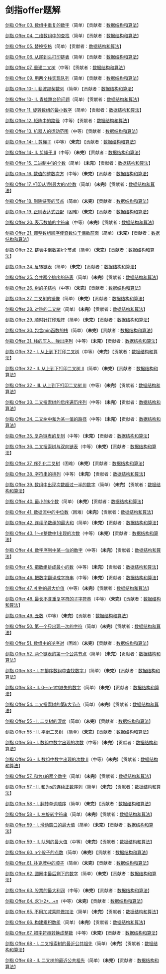 # 剑指offer题解

[剑指 Offer 03. 数组中重复的数字](<https://github.com/sdwwld/leetCode/blob/master/src/main/java/com/wld/java/offer/剑指Offer03.md>)（简单）【贡献者：[数据结构和算法](https://leetcode-cn.com/u/sdwwld)】

[剑指 Offer 04. 二维数组中的查找](<https://github.com/sdwwld/leetCode/blob/master/src/main/java/com/wld/java/offer/剑指Offer04.md>)（简单）【贡献者：[数据结构和算法](https://leetcode-cn.com/u/sdwwld)】

[剑指 Offer 05. 替换空格](<https://github.com/sdwwld/leetCode/blob/master/src/main/java/com/wld/java/offer/剑指Offer05.md>)（简单）【贡献者：[数据结构和算法](https://leetcode-cn.com/u/sdwwld)】

[剑指 Offer 06. 从尾到头打印链表](<https://github.com/sdwwld/leetCode/blob/master/src/main/java/com/wld/java/offer/剑指Offer06.md>)（简单）【贡献者：[数据结构和算法](https://leetcode-cn.com/u/sdwwld)】

[剑指 Offer 07. 重建二叉树](<https://github.com/sdwwld/leetCode/blob/master/src/main/java/com/wld/java/offer/剑指Offer07.md>)（中等）【贡献者：[数据结构和算法](https://leetcode-cn.com/u/sdwwld)】

[剑指 Offer 09. 用两个栈实现队列](<https://github.com/sdwwld/leetCode/blob/master/src/main/java/com/wld/java/offer/剑指Offer09.md>)（简单）【贡献者：[数据结构和算法](https://leetcode-cn.com/u/sdwwld)】

[剑指 Offer 10- I. 斐波那契数列](<https://github.com/sdwwld/leetCode/blob/master/src/main/java/com/wld/java/offer/剑指Offer10-I.md>)（简单）【贡献者：[数据结构和算法](https://leetcode-cn.com/u/sdwwld)】

[剑指 Offer 10- II. 青蛙跳台阶问题](<https://github.com/sdwwld/leetCode/blob/master/src/main/java/com/wld/java/offer/剑指Offer10-II.md>)（简单）【贡献者：[数据结构和算法](https://leetcode-cn.com/u/sdwwld)】

[剑指 Offer 11. 旋转数组的最小数字](<https://github.com/sdwwld/leetCode/blob/master/src/main/java/com/wld/java/offer/剑指Offer11.md>)（简单）【贡献者：[数据结构和算法](https://leetcode-cn.com/u/sdwwld)】

[剑指 Offer 12. 矩阵中的路径](<https://github.com/sdwwld/leetCode/blob/master/src/main/java/com/wld/java/offer/剑指Offer12.md>)（中等）【贡献者：[数据结构和算法](https://leetcode-cn.com/u/sdwwld)】

[剑指 Offer 13. 机器人的运动范围](<https://github.com/sdwwld/leetCode/blob/master/src/main/java/com/wld/java/offer/剑指Offer13.md>)（中等）【贡献者：[数据结构和算法](https://leetcode-cn.com/u/sdwwld)】

[剑指 Offer 14- I. 剪绳子](<https://github.com/sdwwld/leetCode/blob/master/src/main/java/com/wld/java/offer/剑指Offer14-I.md>)（中等）**（未完）**【贡献者：[数据结构和算法](https://leetcode-cn.com/u/sdwwld)】

[剑指 Offer 14- II. 剪绳子 II](<https://github.com/sdwwld/leetCode/blob/master/src/main/java/com/wld/java/offer/剑指Offer14-II.md>)（中等）**（未完）**【贡献者：[数据结构和算法](https://leetcode-cn.com/u/sdwwld)】

[剑指 Offer 15. 二进制中1的个数](<https://github.com/sdwwld/leetCode/blob/master/src/main/java/com/wld/java/offer/剑指Offer15.md>)（简单）**（未完）**【贡献者：[数据结构和算法](https://leetcode-cn.com/u/sdwwld)】

[剑指 Offer 16. 数值的整数次方](<https://github.com/sdwwld/leetCode/blob/master/src/main/java/com/wld/java/offer/剑指Offer16.md>)（中等）**（未完）**【贡献者：[数据结构和算法](https://leetcode-cn.com/u/sdwwld)】

[剑指 Offer 17. 打印从1到最大的n位数](<https://github.com/sdwwld/leetCode/blob/master/src/main/java/com/wld/java/offer/剑指Offer17.md>)（简单）**（未完）**【贡献者：[数据结构和算法](https://leetcode-cn.com/u/sdwwld)】

[剑指 Offer 18. 删除链表的节点](<https://github.com/sdwwld/leetCode/blob/master/src/main/java/com/wld/java/offer/剑指Offer18.md>)（简单）**（未完）**【贡献者：[数据结构和算法](https://leetcode-cn.com/u/sdwwld)】

[剑指 Offer 19. 正则表达式匹配](<https://github.com/sdwwld/leetCode/blob/master/src/main/java/com/wld/java/offer/剑指Offer19.md>)（困难）**（未完）**【贡献者：[数据结构和算法](https://leetcode-cn.com/u/sdwwld)】

[剑指 Offer 20. 表示数值的字符串](<https://github.com/sdwwld/leetCode/blob/master/src/main/java/com/wld/java/offer/剑指Offer20.md>)（中等）**（未完）**【贡献者：[数据结构和算法](https://leetcode-cn.com/u/sdwwld)】

[剑指 Offer 21. 调整数组顺序使奇数位于偶数前面](<https://github.com/sdwwld/leetCode/blob/master/src/main/java/com/wld/java/offer/剑指Offer21.md>)（简单）**（未完）**【贡献者：[数据结构和算法](https://leetcode-cn.com/u/sdwwld)】

[剑指 Offer 22. 链表中倒数第k个节点](<https://github.com/sdwwld/leetCode/blob/master/src/main/java/com/wld/java/offer/剑指Offer22.md>)（简单）**（未完）**【贡献者：[数据结构和算法](https://leetcode-cn.com/u/sdwwld)】

[剑指 Offer 24. 反转链表](<https://github.com/sdwwld/leetCode/blob/master/src/main/java/com/wld/java/offer/剑指Offer24.md>)（简单）**（未完）**【贡献者：[数据结构和算法](https://leetcode-cn.com/u/sdwwld)】

[剑指 Offer 25. 合并两个排序的链表](<https://github.com/sdwwld/leetCode/blob/master/src/main/java/com/wld/java/offer/剑指Offer25.md>)（简单）**（未完）**【贡献者：[数据结构和算法](https://leetcode-cn.com/u/sdwwld)】

[剑指 Offer 26. 树的子结构](<https://github.com/sdwwld/leetCode/blob/master/src/main/java/com/wld/java/offer/剑指Offer26.md>)（中等）**（未完）**【贡献者：[数据结构和算法](https://leetcode-cn.com/u/sdwwld)】

[剑指 Offer 27. 二叉树的镜像](<https://github.com/sdwwld/leetCode/blob/master/src/main/java/com/wld/java/offer/剑指Offer27.md>)（简单）**（未完）**【贡献者：[数据结构和算法](https://leetcode-cn.com/u/sdwwld)】

[剑指 Offer 28. 对称的二叉树](<https://github.com/sdwwld/leetCode/blob/master/src/main/java/com/wld/java/offer/剑指Offer28.md>)（简单）**（未完）**【贡献者：[数据结构和算法](https://leetcode-cn.com/u/sdwwld)】

[剑指 Offer 29. 顺时针打印矩阵](<https://github.com/sdwwld/leetCode/blob/master/src/main/java/com/wld/java/offer/剑指Offer29.md>)（简单）**（未完）**【贡献者：[数据结构和算法](https://leetcode-cn.com/u/sdwwld)】

[剑指 Offer 30. 包含min函数的栈](<https://github.com/sdwwld/leetCode/blob/master/src/main/java/com/wld/java/offer/剑指Offer30.md>)（简单）**（未完）**【贡献者：[数据结构和算法](https://leetcode-cn.com/u/sdwwld)】

[剑指 Offer 31. 栈的压入、弹出序列](<https://github.com/sdwwld/leetCode/blob/master/src/main/java/com/wld/java/offer/剑指Offer31.md>)（中等）**（未完）**【贡献者：[数据结构和算法](https://leetcode-cn.com/u/sdwwld)】

[剑指 Offer 32 - I. 从上到下打印二叉树](<https://github.com/sdwwld/leetCode/blob/master/src/main/java/com/wld/java/offer/剑指Offer32-I.md>)（中等）**（未完）**【贡献者：[数据结构和算法](https://leetcode-cn.com/u/sdwwld)】

[剑指 Offer 32 - II. 从上到下打印二叉树 II](<https://github.com/sdwwld/leetCode/blob/master/src/main/java/com/wld/java/offer/剑指Offer32-II.md>)（简单）**（未完）**【贡献者：[数据结构和算法](https://leetcode-cn.com/u/sdwwld)】

[剑指 Offer 32 - III. 从上到下打印二叉树 III](<https://github.com/sdwwld/leetCode/blob/master/src/main/java/com/wld/java/offer/剑指Offer32-III.md>)（中等）**（未完）**【贡献者：[数据结构和算法](https://leetcode-cn.com/u/sdwwld)】

[剑指 Offer 33. 二叉搜索树的后序遍历序列](<https://github.com/sdwwld/leetCode/blob/master/src/main/java/com/wld/java/offer/剑指Offer33.md>)（中等）**（未完）**【贡献者：[数据结构和算法](https://leetcode-cn.com/u/sdwwld)】

[剑指 Offer 34. 二叉树中和为某一值的路径](<https://github.com/sdwwld/leetCode/blob/master/src/main/java/com/wld/java/offer/剑指Offer34.md>)（中等）**（未完）**【贡献者：[数据结构和算法](https://leetcode-cn.com/u/sdwwld)】

[剑指 Offer 35. 复杂链表的复制](<https://github.com/sdwwld/leetCode/blob/master/src/main/java/com/wld/java/offer/剑指Offer35.md>)（中等）**（未完）**【贡献者：[数据结构和算法](https://leetcode-cn.com/u/sdwwld)】

[剑指 Offer 36. 二叉搜索树与双向链表](<https://github.com/sdwwld/leetCode/blob/master/src/main/java/com/wld/java/offer/剑指Offer36.md>)（中等）**（未完）**【贡献者：[数据结构和算法](https://leetcode-cn.com/u/sdwwld)】

[剑指 Offer 37. 序列化二叉树](<https://github.com/sdwwld/leetCode/blob/master/src/main/java/com/wld/java/offer/剑指Offer37.md>)（困难）**（未完）**【贡献者：[数据结构和算法](https://leetcode-cn.com/u/sdwwld)】

[剑指 Offer 38. 字符串的排列](<https://github.com/sdwwld/leetCode/blob/master/src/main/java/com/wld/java/offer/剑指Offer38.md>)（中等）**（未完）**【贡献者：[数据结构和算法](https://leetcode-cn.com/u/sdwwld)】

[剑指 Offer 39. 数组中出现次数超过一半的数字](<https://github.com/sdwwld/leetCode/blob/master/src/main/java/com/wld/java/offer/剑指Offer39.md>)（简单）**（未完）**【贡献者：[数据结构和算法](https://leetcode-cn.com/u/sdwwld)】

[剑指 Offer 40. 最小的k个数](<https://github.com/sdwwld/leetCode/blob/master/src/main/java/com/wld/java/offer/剑指Offer40.md>)（简单）**（未完）**【贡献者：[数据结构和算法](https://leetcode-cn.com/u/sdwwld)】

[剑指 Offer 41. 数据流中的中位数](<https://github.com/sdwwld/leetCode/blob/master/src/main/java/com/wld/java/offer/剑指Offer41.md>)（困难）**（未完）**【贡献者：[数据结构和算法](https://leetcode-cn.com/u/sdwwld)】

[剑指 Offer 42. 连续子数组的最大和](<https://github.com/sdwwld/leetCode/blob/master/src/main/java/com/wld/java/offer/剑指Offer42.md>)（简单）**（未完）**【贡献者：[数据结构和算法](https://leetcode-cn.com/u/sdwwld)】

[剑指 Offer 43. 1～n整数中1出现的次数](<https://github.com/sdwwld/leetCode/blob/master/src/main/java/com/wld/java/offer/剑指Offer43.md>)（中等）**（未完）**【贡献者：[数据结构和算法](https://leetcode-cn.com/u/sdwwld)】

[剑指 Offer 44. 数字序列中某一位的数字](<https://github.com/sdwwld/leetCode/blob/master/src/main/java/com/wld/java/offer/剑指Offer44.md>)（中等）**（未完）**【贡献者：[数据结构和算法](https://leetcode-cn.com/u/sdwwld)】

[剑指 Offer 45. 把数组排成最小的数](<https://github.com/sdwwld/leetCode/blob/master/src/main/java/com/wld/java/offer/剑指Offer45.md>)（中等）**（未完）**【贡献者：[数据结构和算法](https://leetcode-cn.com/u/sdwwld)】

[剑指 Offer 46. 把数字翻译成字符串](<https://github.com/sdwwld/leetCode/blob/master/src/main/java/com/wld/java/offer/剑指Offer46.md>)（中等）**（未完）**【贡献者：[数据结构和算法](https://leetcode-cn.com/u/sdwwld)】

[剑指 Offer 47. 礼物的最大价值](<https://github.com/sdwwld/leetCode/blob/master/src/main/java/com/wld/java/offer/剑指Offer47.md>)（中等）**（未完）**【贡献者：[数据结构和算法](https://leetcode-cn.com/u/sdwwld)】

[剑指 Offer 48. 最长不含重复字符的子字符串](<https://github.com/sdwwld/leetCode/blob/master/src/main/java/com/wld/java/offer/剑指Offer48.md>)（中等）**（未完）**【贡献者：[数据结构和算法](https://leetcode-cn.com/u/sdwwld)】

[剑指 Offer 49. 丑数](<https://github.com/sdwwld/leetCode/blob/master/src/main/java/com/wld/java/offer/剑指Offer49.md>)（中等）**（未完）**【贡献者：[数据结构和算法](https://leetcode-cn.com/u/sdwwld)】

[剑指 Offer 50. 第一个只出现一次的字符](<https://github.com/sdwwld/leetCode/blob/master/src/main/java/com/wld/java/offer/剑指Offer50.md>)（简单）**（未完）**【贡献者：[数据结构和算法](https://leetcode-cn.com/u/sdwwld)】

[剑指 Offer 51. 数组中的逆序对](<https://github.com/sdwwld/leetCode/blob/master/src/main/java/com/wld/java/offer/剑指Offer51.md>)（困难）**（未完）**【贡献者：[数据结构和算法](https://leetcode-cn.com/u/sdwwld)】

[剑指 Offer 52. 两个链表的第一个公共节点](<https://github.com/sdwwld/leetCode/blob/master/src/main/java/com/wld/java/offer/剑指Offer52.md>)（简单）**（未完）**【贡献者：[数据结构和算法](https://leetcode-cn.com/u/sdwwld)】

[剑指 Offer 53 - I. 在排序数组中查找数字 I](<https://github.com/sdwwld/leetCode/blob/master/src/main/java/com/wld/java/offer/剑指Offer53-I.md>)（简单）**（未完）**【贡献者：[数据结构和算法](https://leetcode-cn.com/u/sdwwld)】

[剑指 Offer 53 - II. 0～n-1中缺失的数字](<https://github.com/sdwwld/leetCode/blob/master/src/main/java/com/wld/java/offer/剑指Offer53-II.md>)（简单）**（未完）**【贡献者：[数据结构和算法](https://leetcode-cn.com/u/sdwwld)】

[剑指 Offer 54. 二叉搜索树的第k大节点](<https://github.com/sdwwld/leetCode/blob/master/src/main/java/com/wld/java/offer/剑指Offer54.md>)（简单）**（未完）**【贡献者：[数据结构和算法](https://leetcode-cn.com/u/sdwwld)】

[剑指 Offer 55 - I. 二叉树的深度](<https://github.com/sdwwld/leetCode/blob/master/src/main/java/com/wld/java/offer/剑指Offer55-I.md>)（简单）**（未完）**【贡献者：[数据结构和算法](https://leetcode-cn.com/u/sdwwld)】

[剑指 Offer 55 - II. 平衡二叉树 ](<https://github.com/sdwwld/leetCode/blob/master/src/main/java/com/wld/java/offer/剑指Offer55-II.md>)（简单）**（未完）**【贡献者：[数据结构和算法](https://leetcode-cn.com/u/sdwwld)】

[剑指 Offer 56 - I. 数组中数字出现的次数](<https://github.com/sdwwld/leetCode/blob/master/src/main/java/com/wld/java/offer/剑指Offer56-I.md>)（中等）**（未完）**【贡献者：[数据结构和算法](https://leetcode-cn.com/u/sdwwld)】

[剑指 Offer 56 - II. 数组中数字出现的次数 II](<https://github.com/sdwwld/leetCode/blob/master/src/main/java/com/wld/java/offer/剑指Offer56-II.md>)（中等）**（未完）**【贡献者：[数据结构和算法](https://leetcode-cn.com/u/sdwwld)】

[剑指 Offer 57. 和为s的两个数字](<https://github.com/sdwwld/leetCode/blob/master/src/main/java/com/wld/java/offer/剑指Offer57.md>)（简单）**（未完）**【贡献者：[数据结构和算法](https://leetcode-cn.com/u/sdwwld)】

[剑指 Offer 57 - II. 和为s的连续正数序列](<https://github.com/sdwwld/leetCode/blob/master/src/main/java/com/wld/java/offer/剑指Offer57-II.md>)（简单）**（未完）**【贡献者：[数据结构和算法](https://leetcode-cn.com/u/sdwwld)】

[剑指 Offer 58 - I. 翻转单词顺序](<https://github.com/sdwwld/leetCode/blob/master/src/main/java/com/wld/java/offer/剑指Offer58-I.md>)（简单）**（未完）**【贡献者：[数据结构和算法](https://leetcode-cn.com/u/sdwwld)】

[剑指 Offer 58 - II. 左旋转字符串](<https://github.com/sdwwld/leetCode/blob/master/src/main/java/com/wld/java/offer/剑指Offer58-II.md>)（简单）**（未完）**【贡献者：[数据结构和算法](https://leetcode-cn.com/u/sdwwld)】

[剑指 Offer 59 - I. 滑动窗口的最大值](<https://github.com/sdwwld/leetCode/blob/master/src/main/java/com/wld/java/offer/剑指Offer59-I.md>)（简单）**（未完）**【贡献者：[数据结构和算法](https://leetcode-cn.com/u/sdwwld)】

[剑指 Offer 59 - II. 队列的最大值](<https://github.com/sdwwld/leetCode/blob/master/src/main/java/com/wld/java/offer/剑指Offer59-II.md>)（中等）**（未完）**【贡献者：[数据结构和算法](https://leetcode-cn.com/u/sdwwld)】

[剑指 Offer 60. n个骰子的点数](<https://github.com/sdwwld/leetCode/blob/master/src/main/java/com/wld/java/offer/剑指Offer60.md>)（简单）**（未完）**【贡献者：[数据结构和算法](https://leetcode-cn.com/u/sdwwld)】

[剑指 Offer 61. 扑克牌中的顺子](<https://github.com/sdwwld/leetCode/blob/master/src/main/java/com/wld/java/offer/剑指Offer61.md>)（简单）**（未完）**【贡献者：[数据结构和算法](https://leetcode-cn.com/u/sdwwld)】

[剑指 Offer 62. 圆圈中最后剩下的数字](<https://github.com/sdwwld/leetCode/blob/master/src/main/java/com/wld/java/offer/剑指Offer62.md>)（简单）**（未完）**【贡献者：[数据结构和算法](https://leetcode-cn.com/u/sdwwld)】

[剑指 Offer 63. 股票的最大利润](<https://github.com/sdwwld/leetCode/blob/master/src/main/java/com/wld/java/offer/剑指Offer63.md>)（中等）**（未完）**【贡献者：[数据结构和算法](https://leetcode-cn.com/u/sdwwld)】

[剑指 Offer 64. 求1+2+…+n](<https://github.com/sdwwld/leetCode/blob/master/src/main/java/com/wld/java/offer/剑指Offer64.md>)（中等）**（未完）**【贡献者：[数据结构和算法](https://leetcode-cn.com/u/sdwwld)】

[剑指 Offer 65. 不用加减乘除做加法](<https://github.com/sdwwld/leetCode/blob/master/src/main/java/com/wld/java/offer/剑指Offer65.md>)（简单）**（未完）**【贡献者：[数据结构和算法](https://leetcode-cn.com/u/sdwwld)】

[剑指 Offer 66. 构建乘积数组](<https://github.com/sdwwld/leetCode/blob/master/src/main/java/com/wld/java/offer/剑指Offer66.md>)（简单）**（未完）**【贡献者：[数据结构和算法](https://leetcode-cn.com/u/sdwwld)】

[剑指 Offer 67. 把字符串转换成整数](<https://github.com/sdwwld/leetCode/blob/master/src/main/java/com/wld/java/offer/剑指Offer67.md>)（中等）**（未完）**【贡献者：[数据结构和算法](https://leetcode-cn.com/u/sdwwld)】

[剑指 Offer 68 - I. 二叉搜索树的最近公共祖先](<https://github.com/sdwwld/leetCode/blob/master/src/main/java/com/wld/java/offer/剑指Offer68-I.md>)（简单）**（未完）**【贡献者：[数据结构和算法](https://leetcode-cn.com/u/sdwwld)】

[剑指 Offer 68 - II. 二叉树的最近公共祖先](<https://github.com/sdwwld/leetCode/blob/master/src/main/java/com/wld/java/offer/剑指Offer68-II.md>)（简单）**（未完）**【贡献者：[数据结构和算法](https://leetcode-cn.com/u/sdwwld)】
